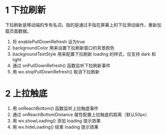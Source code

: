 # 1 下拉刷新
下拉刷新是移动端的专有名词，指的是通过手指在屏幕上的下拉滑动操作，重新加载页面数据。
1. 将 enablePullDownRefresh 设为true
2. backgroundColor 用来设置下拉刷新窗口的背景颜色
3. backgroundTextStyle 用来配置下拉刷新 loading 的样式，仅支持 dark 和 light
4. 通过 onPullDownRefresh() 函数监听下拉刷新事件
5. 用 wx.stopPullDownRefresh() 取消下拉刷新

# 2 上拉触底
1. 用 onReachBottom() 函数监听上拉触底事件
2. 通过 onReachBottomDistance 属性配置上拉触底的距离（默认50px）
3. 用 wx.showLoading() 添加 loading 提示效果
4. 用 wx.hideLoading() 结束 loading 提示效果


